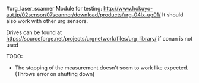 #urg_laser_scanner
Module for testing: http://www.hokuyo-aut.jp/02sensor/07scanner/download/products/urg-04lx-ug01/
It should also work with other urg sensors.

Drives can be found at https://sourceforge.net/projects/urgnetwork/files/urg_library/ if conan is not used

TODO:
 * The stopping of the measurement doesn't seem to work like expected. (Throws error on shutting down)
